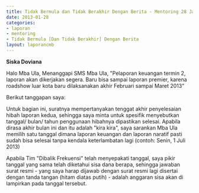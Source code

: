 ```yaml
---
title: Tidak Bermula dan Tidak Berakhir Dengan Berita - Mentoring 28 Januari 2013
date: 2013-01-28
categories:
- laporan
- mentoring
- Tidak Bermula [Dan Tidak Berakhir] Dengan Berita
layout: laporancmb
---
```


**Siska Doviana**

Halo Mba Ula, Menanggapi SMS Mba Ula, "Pelaporan keuangan termin 2, laporan akan dikerjakan segera. Baru bisa sampai laporan premier, karena roadshow luar kota baru dilaksanakan akhir Februari sampai Maret 2013"

Berikut tanggapan saya:

Untuk bagian ini, suratnya mempertanyakan tenggat akhir penyelesaian hibah laporan kedua, sehingga saya minta untuk spesifik menyebutkan tanggal/ bulan/ tahun penggunaan hibahnya dipastikan selesai. Apabila dirasa akhir bulan ini dan itu adalah "kira kira", saya sarankan Mba Ula memilih satu tanggal dimana laporan keuangan dan laporan naratif pasti sudah bisa selesai tanpa kendala keterlambatan lagi (contoh: Senin, 1 Juli 2013)

Apabila Tim "Dibalik Frekuensi" telah menyepakati tanggal, saya pikir tanggal yang sama telah diketahui sisa dana berapa, sehingga jawaban surat resmi - yang saya harap dijawab dengan surat resmi lagi disertai dengan tanda tangan (hitam diatas putih) - adalah anggaran sisa akan di lampirkan pada tanggal tersebut. 
